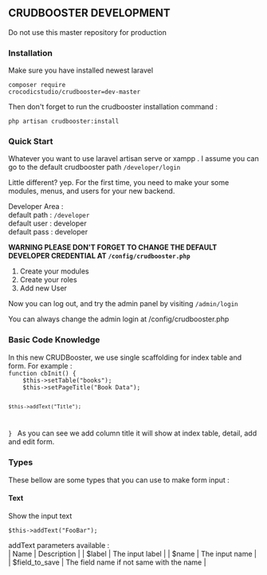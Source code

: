 <h2>CRUDBOOSTER DEVELOPMENT</h2>
Do not use this master repository for production

<h3>Installation</h3>
Make sure you have installed newest laravel

<code>composer require crocodicstudio/crudbooster=dev-master</code>

Then don't forget to run the crudbooster installation command :
 
<code>php artisan crudbooster:install</code>

<h3>Quick Start</h3> 
Whatever you want to use laravel artisan serve or xampp . 
I assume you can go to the default crudbooster path 
<code>/developer/login</code>

Little different? yep. For the first time, you need to make your 
some modules, menus, and users for your new backend.

Developer Area : <br/>
default path : <code>/developer</code><br/>
default user : developer<br/>
default pass : developer<br/>

<strong>WARNING PLEASE DON'T FORGET TO CHANGE THE DEFAULT DEVELOPER CREDENTIAL AT 
<code>/config/crudbooster.php</code></strong>

1. Create your modules
1. Create your roles
1. Add new User

Now you can log out, and try the admin panel by visiting <code>/admin/login</code>

<quote>
You can always change the admin login at /config/crudbooster.php
</quote>

<h3>Basic Code Knowledge</h3>
In this new CRUDBooster, we use single scaffolding for index table and form. 
For example : 
<code>
function cbInit() {
    $this->setTable("books");
    $this->setPageTitle("Book Data");
    
    $this->addText("Title");
}
</code>
As you can see we add column title it will show at index table, detail, add and edit form.

<h3>Types</h3>
These bellow are some types that you can use to make form input : 
<h4>Text</h4>
Show the input text

<code>$this->addText("FooBar");</code>

addText parameters available : <br/>
| Name              | Description       |
| $label            | The input label   |
| $name             | The input name    |
| $field_to_save    | The field name if not same with the name |
